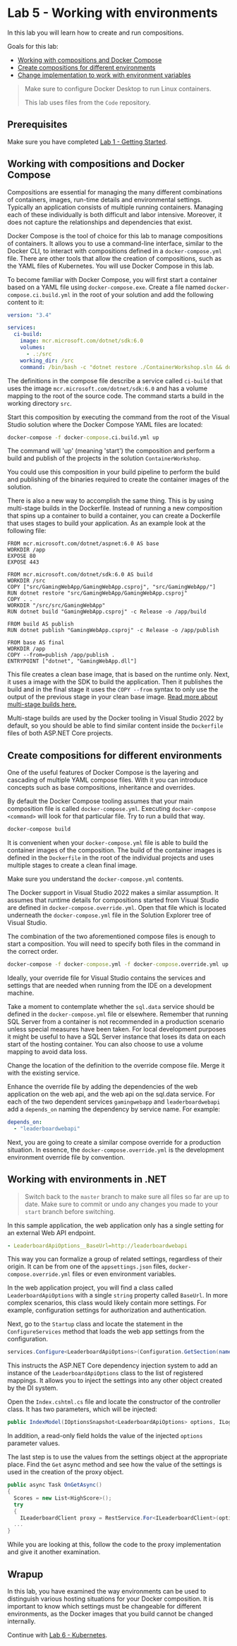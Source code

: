 # Lab 5 - Working with environments

In this lab you will learn how to create and run compositions.

Goals for this lab:

- [Working with compositions and Docker Compose](#work)
- [Create compositions for different environments](#create)
- [Change implementation to work with environment variables](#change)

> Make sure to configure Docker Desktop to run Linux containers.
>
> This lab uses files from the `Code` repository.

## Prerequisites

Make sure you have completed [Lab 1 - Getting Started](Lab1-GettingStarted.md).

## <a name="work"></a>Working with compositions and Docker Compose

Compositions are essential for managing the many different combinations of containers, images, run-time details and environmental settings. Typically an application consists of multiple running containers. Managing each of these individually is both difficult and labor intensive. Moreover, it does not capture the relationships and dependencies that exist.

Docker Compose is the tool of choice for this lab to manage compositions of containers. It allows you to use a command-line interface, similar to the Docker CLI, to interact with compositions defined in a `docker-compose.yml` file. There are other tools that allow the creation of compositions, such as the YAML files of Kubernetes. You will use Docker Compose in this lab.

To become familiar with Docker Compose, you will first start a container based on a YAML file using `docker-compose.exe`. Create a file named `docker-compose.ci.build.yml` in the root of your solution and add the following content to it:

```yaml
version: "3.4"

services:
  ci-build:
    image: mcr.microsoft.com/dotnet/sdk:6.0
    volumes:
      - .:/src
    working_dir: /src
    command: /bin/bash -c "dotnet restore ./ContainerWorkshop.sln && dotnet publish ./ContainerWorkshop.sln -c Release -o ./obj/Docker/publish"
```

The definitions in the compose file describe a service called `ci-build` that uses the image `mcr.microsoft.com/dotnet/sdk:6.0` and has a volume mapping to the root of the source code. The command starts a build in the working directory `src`.

Start this composition by executing the command from the root of the Visual Studio solution where the Docker Compose YAML files are located:

```cmd
docker-compose -f docker-compose.ci.build.yml up
```

The command will 'up' (meaning 'start') the composition and perform a build and publish of the projects in the solution `ContainerWorkshop`.

You could use this composition in your build pipeline to perform the build and publishing of the binaries required to create the container images of the solution.

There is also a new way to accomplish the same thing. This is by using multi-stage builds in the Dockerfile. Instead of running a new composition that spins up a container to build a container, you can create a Dockerfile that uses stages to build your application. As an example look at the following file:

```docker
FROM mcr.microsoft.com/dotnet/aspnet:6.0 AS base
WORKDIR /app
EXPOSE 80
EXPOSE 443

FROM mcr.microsoft.com/dotnet/sdk:6.0 AS build
WORKDIR /src
COPY ["src/GamingWebApp/GamingWebApp.csproj", "src/GamingWebApp/"]
RUN dotnet restore "src/GamingWebApp/GamingWebApp.csproj"
COPY . .
WORKDIR "/src/src/GamingWebApp"
RUN dotnet build "GamingWebApp.csproj" -c Release -o /app/build

FROM build AS publish
RUN dotnet publish "GamingWebApp.csproj" -c Release -o /app/publish

FROM base AS final
WORKDIR /app
COPY --from=publish /app/publish .
ENTRYPOINT ["dotnet", "GamingWebApp.dll"]
```

This file creates a clean base image, that is based on the runtime only. Next, it uses a image with the SDK to build the application. Then it publishes the build and in the final stage it uses the `COPY --from` syntax to only use the output of the previous stage in your clean base image. [Read more about multi-stage builds here.](https://docs.docker.com/develop/develop-images/multistage-build/)

Multi-stage builds are used by the Docker tooling in Visual Studio 2022 by default, so you should be able to find similar content inside the `Dockerfile` files of both ASP.NET Core projects.

## <a name="create"></a>Create compositions for different environments

One of the useful features of Docker Compose is the layering and cascading of multiple YAML compose files. With it you can introduce concepts such as base compositions, inheritance and overrides.

By default the Docker Compose tooling assumes that your main composition file is called `docker-compose.yml`. Executing `docker-compose <command>` will look for that particular file. Try to run a build that way.

```cmd
docker-compose build
```

It is convenient when your `docker-compose.yml` file is able to build the container images of the composition. The build of the container images is defined in the `Dockerfile` in the root of the individual projects and uses multiple stages to create a clean final image.

Make sure you understand the `docker-compose.yml` contents.

The Docker support in Visual Studio 2022 makes a similar assumption. It assumes that runtime details for compositions started from Visual Studio are defined in `docker-compose.override.yml`. Open that file which is located underneath the `docker-compose.yml` file in the Solution Explorer tree of Visual Studio.

The combination of the two aforementioned compose files is enough to start a composition. You will need to specify both files in the command in the correct order.

```cmd
docker-compose -f docker-compose.yml -f docker-compose.override.yml up
```

Ideally, your override file for Visual Studio contains the services and settings that are needed when running from the IDE on a development machine.

Take a moment to contemplate whether the `sql.data` service should be defined in the `docker-compose.yml` file or elsewhere. Remember that running SQL Server from a container is not recommended in a production scenario unless special measures have been taken. For local development purposes it might be useful to have a SQL Server instance that loses its data on each start of the hosting container. You can also choose to use a volume mapping to avoid data loss.

Change the location of the definition to the override compose file. Merge it with the existing service.

Enhance the override file by adding the dependencies of the web application on the web api, and the web api on the sql.data service. For each of the two dependent services `gamingwebapp` and `leaderboardwebapi` add a `depends_on` naming the dependency by service name. For example:

```yaml
depends_on:
  - "leaderboardwebapi"
```

Next, you are going to create a similar compose override for a production situation. In essence, the `docker-compose.override.yml` is the development environment override file by convention.

## <a name="change"></a>Working with environments in .NET

> Switch back to the `master` branch to make sure all files so far are up to date. Make sure to commit or undo any changes you made to your `start` branch before switching.

In this sample application, the web application only has a single setting for an external Web API endpoint.

```yaml
- LeaderboardApiOptions__BaseUrl=http://leaderboardwebapi
```

This way you can formalize a group of related settings, regardless of their origin. It can be from one of the `appsettings.json` files, `docker-compose.override.yml` files or even environment variables.

In the web application project, you will find a class called `LeaderboardApiOptions` with a single `string` property called `BaseUrl`. In more complex scenarios, this class would likely contain more settings. For example, configuration settings for authorization and authentication.

Next, go to the `Startup` class and locate the statement in the `ConfigureServices` method that loads the web app settings from the configuration.

```c#
services.Configure<LeaderboardApiOptions>(Configuration.GetSection(nameof(LeaderboardApiOptions)));
```

This instructs the ASP.NET Core dependency injection system to add an instance of the `LeaderboardApiOptions` class to the list of registered mappings. It allows you to inject the settings into any other object created by the DI system.

Open the `Index.cshtml.cs` file and locate the constructor of the controller class. It has two parameters, which will be injected:

```c#
public IndexModel(IOptionsSnapshot<LeaderboardApiOptions> options, ILoggerFactory loggerFactory)
```

In addition, a read-only field holds the value of the injected `options` parameter values.

The last step is to use the values from the settings object at the appropriate place. Find the `Get` async method and see how the value of the settings is used in the creation of the proxy object.

```c#
public async Task OnGetAsync()
{
  Scores = new List<HighScore>();
  try
  {
    ILeaderboardClient proxy = RestService.For<ILeaderboardClient>(options.Value.BaseUrl);
  ...
}
```

While you are looking at this, follow the code to the proxy implementation and give it another examination.

## Wrapup

In this lab, you have examined the way environments can be used to distinguish various hosting situations for your Docker composition. It is important to know which settings must be changeable for different environments, as the Docker images that you build cannot be changed internally.

Continue with [Lab 6 - Kubernetes](Lab6-Kubernetes.md).
